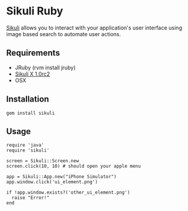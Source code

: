 Sikuli Ruby
===========

[Sikuli](http://sikuli.org/) allows you to interact with your application's user interface using image based search to automate user actions.

Requirements
------------

* JRuby (rvm install jruby)
* [Sikuli X 1.0rc2](http://sikuli.org/)
* OSX

Installation
------------

    gem install sikuli
    
Usage
-----
    
    require 'java'
    require 'sikuli'
    
    screen = Sikuli::Screen.new
    screen.click(10, 10) # should open your apple menu
    
    app = Sikuli::App.new("iPhone Simulator")
    app.window.click('ui_element.png')
    
    if !app.window.exists?('other_ui_element.png')
      raise "Error!"
    end